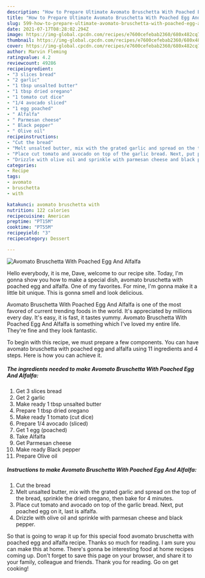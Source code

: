 ```yaml
---
description: "How to Prepare Ultimate Avomato Bruschetta With Poached Egg And Alfalfa"
title: "How to Prepare Ultimate Avomato Bruschetta With Poached Egg And Alfalfa"
slug: 599-how-to-prepare-ultimate-avomato-bruschetta-with-poached-egg-and-alfalfa
date: 2021-07-17T08:28:02.294Z
image: https://img-global.cpcdn.com/recipes/e7600cefebab2360/680x482cq70/avomato-bruschetta-with-poached-egg-and-alfalfa-recipe-main-photo.jpg
thumbnail: https://img-global.cpcdn.com/recipes/e7600cefebab2360/680x482cq70/avomato-bruschetta-with-poached-egg-and-alfalfa-recipe-main-photo.jpg
cover: https://img-global.cpcdn.com/recipes/e7600cefebab2360/680x482cq70/avomato-bruschetta-with-poached-egg-and-alfalfa-recipe-main-photo.jpg
author: Marvin Fleming
ratingvalue: 4.2
reviewcount: 49286
recipeingredient:
- "3 slices bread"
- "2 garlic"
- "1 tbsp unsalted butter"
- "1 tbsp dried oregano"
- "1 tomato cut dice"
- "1/4 avocado sliced"
- "1 egg poached"
- " Alfalfa"
- " Parmesan cheese"
- " Black pepper"
- " Olive oil"
recipeinstructions:
- "Cut the bread"
- "Melt unsalted butter, mix with the grated garlic and spread on the top of the bread, sprinkle the dried oregano, then bake for 4 minutes."
- "Place cut tomato and avocado on top of the garlic bread. Next, put poached egg on it, last is alfalfa."
- "Drizzle with olive oil and sprinkle with parmesan cheese and black pepper."
categories:
- Recipe
tags:
- avomato
- bruschetta
- with

katakunci: avomato bruschetta with 
nutrition: 122 calories
recipecuisine: American
preptime: "PT15M"
cooktime: "PT55M"
recipeyield: "3"
recipecategory: Dessert

---
```



![Avomato Bruschetta With Poached Egg And Alfalfa](https://img-global.cpcdn.com/recipes/e7600cefebab2360/680x482cq70/avomato-bruschetta-with-poached-egg-and-alfalfa-recipe-main-photo.jpg)

Hello everybody, it is me, Dave, welcome to our recipe site. Today, I'm gonna show you how to make a special dish, avomato bruschetta with poached egg and alfalfa. One of my favorites. For mine, I'm gonna make it a little bit unique. This is gonna smell and look delicious.

Avomato Bruschetta With Poached Egg And Alfalfa is one of the most favored of current trending foods in the world. It's appreciated by millions every day. It's easy, it is fast, it tastes yummy. Avomato Bruschetta With Poached Egg And Alfalfa is something which I've loved my entire life. They're fine and they look fantastic.




To begin with this recipe, we must prepare a few components. You can have avomato bruschetta with poached egg and alfalfa using 11 ingredients and 4 steps. Here is how you can achieve it.

<!--inarticleads1-->

##### The ingredients needed to make Avomato Bruschetta With Poached Egg And Alfalfa:

1. Get 3 slices bread
1. Get 2 garlic
1. Make ready 1 tbsp unsalted butter
1. Prepare 1 tbsp dried oregano
1. Make ready 1 tomato (cut dice)
1. Prepare 1/4 avocado (sliced)
1. Get 1 egg (poached)
1. Take  Alfalfa
1. Get  Parmesan cheese
1. Make ready  Black pepper
1. Prepare  Olive oil




<!--inarticleads2-->

##### Instructions to make Avomato Bruschetta With Poached Egg And Alfalfa:

1. Cut the bread
1. Melt unsalted butter, mix with the grated garlic and spread on the top of the bread, sprinkle the dried oregano, then bake for 4 minutes.
1. Place cut tomato and avocado on top of the garlic bread. Next, put poached egg on it, last is alfalfa.
1. Drizzle with olive oil and sprinkle with parmesan cheese and black pepper.




So that is going to wrap it up for this special food avomato bruschetta with poached egg and alfalfa recipe. Thanks so much for reading. I am sure you can make this at home. There's gonna be interesting food at home recipes coming up. Don't forget to save this page on your browser, and share it to your family, colleague and friends. Thank you for reading. Go on get cooking!
